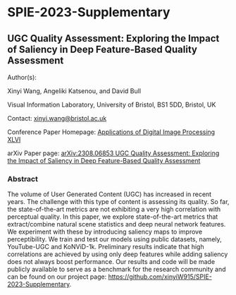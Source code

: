 # SPIE-2023-Supplementary

## UGC Quality Assessment: Exploring the Impact of Saliency in Deep Feature-Based Quality Assessment

Author(s): 

Xinyi Wang, Angeliki Katsenou, and David Bull

Visual Information Laboratory, University of Bristol, BS1 5DD, Bristol, UK

Contact: xinyi.wang@bristol.ac.uk

Conference Paper Homepage: [Applications of Digital Image Processing XLVI](https://spie.org/OP332)

arXiv Paper page: [arXiv:2308.06853 UGC Quality Assessment: Exploring the Impact of Saliency in Deep Feature-Based Quality Assessment](https://arxiv.org/abs/2308.06853)

### Abstract 


The volume of User Generated Content (UGC) has increased in recent years. The challenge with this type of content is assessing its quality. So far, the state-of-the-art metrics are not exhibiting a very high correlation with perceptual quality. In this paper, we explore state-of-the-art metrics that extract/combine natural scene statistics and deep neural network features. We experiment with these by introducing saliency maps to improve perceptibility. We train and test our models using public datasets, namely, YouTube-UGC and KoNViD-1k. Preliminary results indicate that high correlations are achieved by using only deep features while adding saliency does not always boost performance. Our results and code will be made publicly available to serve as a benchmark for the research community and can be found on our project page: https://github.com/xinyiW915/SPIE-2023-Supplementary.
